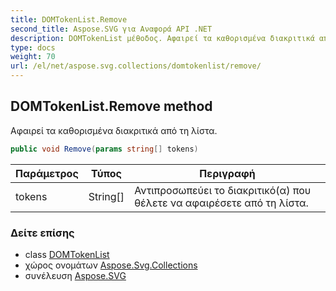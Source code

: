 ```yaml
---
title: DOMTokenList.Remove
second_title: Aspose.SVG για Αναφορά API .NET
description: DOMTokenList μέθοδος. Αφαιρεί τα καθορισμένα διακριτικά από τη λίστα.
type: docs
weight: 70
url: /el/net/aspose.svg.collections/domtokenlist/remove/
---
```

## DOMTokenList.Remove method

Αφαιρεί τα καθορισμένα διακριτικά από τη λίστα.

```csharp
public void Remove(params string[] tokens)
```

| Παράμετρος | Τύπος | Περιγραφή |
| --- | --- | --- |
| tokens | String[] | Αντιπροσωπεύει το διακριτικό(α) που θέλετε να αφαιρέσετε από τη λίστα. |

### Δείτε επίσης

* class [DOMTokenList](../)
* χώρος ονομάτων [Aspose.Svg.Collections](../../domtokenlist/)
* συνέλευση [Aspose.SVG](../../../)


